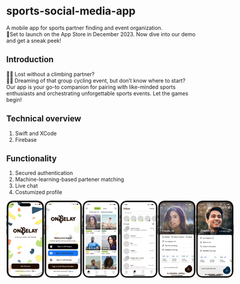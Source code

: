 # sports-social-media-app
A mobile app for sports partner finding and event organization.  
📱Set to launch on the App Store in December 2023. Now dive into our demo and get a sneak peek!

## Introduction
🧗‍♂️ Lost without a climbing partner?  
🚴‍♀️ Dreaming of that group cycling event, but don’t know where to start?  
Our app is your go-to companion for pairing with like-minded sports enthusiasts and orchestrating unforgettable sports events. Let the games begin!

## Technical overview
1. Swift and XCode
2. Firebase

## Functionality
1. Secured authentication
2. Machine-learning-based partener matching
3. Live chat
4. Costumized profile
<div style="display: flex; justify-content: space-between;">
    <img src="/Demo/Start_Page.png" alt="Start page" width="20%" />
    <img src="/Demo/Login.png" alt="Login page" width="20%" />
    <img src="/Demo/Home.png" alt="Login page" width="20%" />
    <img src="/Demo/Chat.png" alt="Login page" width="20%" />    
    <img src="/Demo/Profile1.png" alt="Login page" width="20%" />
    <img src="/Demo/Profile2.png" alt="Login page" width="20%" />
</div>
